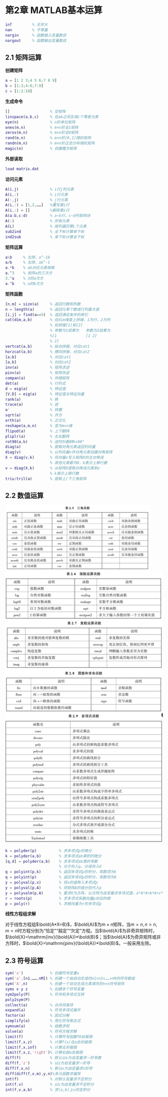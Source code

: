 # 第2章 MATLAB基本运算

```matlab
inf			% 无穷大
nan			% 不等量
nargin		% 函数输入变量数目
nargout		% 函数输出变量数目
```



## 2.1 矩阵运算

**创建矩阵**

```matlab
a = [1 2 3;4 5 6;7 8 9]
b = [1:3;4:6;7:9]
c = [1:2:10]
```

**生成命令**

```matlab
[] 					% 空矩阵
linspace(a,b,c)		% 在ab之间生成c个等差元素
eye(n) 				% n阶单位矩阵
ones(m,n) 			% m×n阶全1矩阵
zeros(m,n) 			% m×n阶全0矩阵
rand(m,n) 			% m×n阶[0,1]随机矩阵
randn(m,n) 			% m×n阶正态分布随机矩阵
magic(n) 			% 创建魔方矩阵
```

**外部读取**

```matlab
load matrix.dat
```

**访问元素**

```matlab
A(i,j) 				% i行j列元素
A(i,:) 				% i行元素
A(:,j) 				% j行元素
A(i,:) = [1,2,……]	%覆写第i行
A(i,:) = []			%删除第i行
A(a:b,c:d) 			% a~b行，c~d列矩阵块
A(:) 				% 所有元素
A(L) 				% 按列遍历第L个元素
sub2ind 			% 全下标计算单下标
ind2sub 			% 单下标计算全下标
```

**矩阵运算**

```matlab
a\b 	% 左除，a^-1b
a/b 	% 右除，ab^-1
a.*b 	% ab对应元素相乘
a.^3 	% 矩阵a的三次方
3.^a 	% 3的a次方
a.^b 	% a的b次方
```

**矩阵函数**

```matlab
[n,m] = size(a) 	% 返回行数和列数
n = length(a) 		% 返回元素个数或行列最大值
[i,j] = find(a==5) 	% 返回满足条件的索引
cat(dim,a,b)		% 在dim维度上拼接，1为行，2为列
					% 如拼接[1]和[2]
					% 参数为1结果为	参数为2结果为
					%[1				[1 2]
					% 2]
vertcat(a,b)		% 纵向拼接，对应cat1
horzcat(a,b)		% 横向拼接，对应cat2
[a;b]				% 对应cat1
[a,b]				% 对应cat2
inv(a) 				% 矩阵求逆
pinv(a) 			% 矩阵伪逆
compan(a)			% 伴随矩阵 
det(a) 				% 行列式
d = eig(a) 			% 特征值
[V,D] = eig(a) 		% 特征值与特征向量
rank(a) 			% 秩
trace(a) 			% 迹
a' 					% 转置
sqrt(a) 			% 开方
orth(a) 			% 正交化
reshape(a,m,n)		% 变为m×n维
flipud(a)			% 上下翻转
pliplr(a)			% 左右翻转
rot90(a,k)			% 逆时针翻转k×90°
diag(a)				% 提取对角元素返回列向量
diag(v)				% 以列向量v作对角元素创建对角矩阵
X = diag(v,k)		% 将向量v写入矩阵X的主对角线
					% 其他元素都为0，k表示上移行数
v = diag(X,k)		% 从矩阵X提取对角线元素到v
					% k表示上移行数
triu/tril(a)		% 提取上/下三角矩阵
```

## 2.2 数值运算

<img src="./Images/第2章 MATLAB基本运算/图 2.1.png" alt="图 2.1" style="zoom:45%;" />

<img src="./Images/第2章 MATLAB基本运算/图 2.2.png" alt="图 2.2" style="zoom:50%;" />

<img src="./Images/第2章 MATLAB基本运算/图 2.3.png" alt="图 2.3" style="zoom:50%;" />

<img src="./Images/第2章 MATLAB基本运算/图 2.4.png" alt="图 2.4" style="zoom:50%;" />

<img src="./Images/第2章 MATLAB基本运算/图 2.5.png" alt="图 2.5" style="zoom:50%;" />

```matlab
k = polyder(p)			% 求多项式p的微分
k = polyder(a,b)		% 求多项式ab乘积的微分
[q,d] = polyder(a,b)	% 求多项式ab商的导数
						% 分子存入q，分母存入d
q = polyint(p,k)		% 返回多项式p的积分，常数项为k
q = polyint(p)			% 返回多项式p的积分，常数项为0
y = polyval(p,x)		% 将x的值带入多项式p
y = polyval(p,A)		% 将矩阵A的值分别代入p
y = polyvalm(p,A)		% 要求X为方阵，以方阵为自变量求多项式值，a*A*A+b*A+c*eye(size(A))
r = roots(p)			% 求多项式系数向量p对应的根
p = poly(r)				% 求根向量为r的多项式p
```

**线性方程组求解**

对于线性方程组$\bold{A*X=B}$，$\bold{A}$为$m\times n$矩阵，当$m=n,n>n,m<n$时方程分别为“恰定”“超定”“欠定”方程。当$\bold{A}$为非奇异矩阵时，$\bold{X}=\mathrm{inv}(\bold{A})*\bold{B}$；当$\bold{A}$为奇异矩阵或非方阵时，$\bold{X}=\mathrm{pinv}(\bold{A})*\bold{B}$。一般采用左除。

## 2.3 符号运算

```matlab
sym('x')			% 创建符号变量x
sym('a',[n1,……,nM])	% 创建一个由自动生成的n1×n2×……×nM的符号数组
sym('A',n)			% 创建一个自动生成元素填充的n×n符号矩阵
syms x y z			% 创建多个符号变量
sym2poly(P)			% 符号和多项式互转
poly2sym(P)
collect(a)			% 合并同类项
expand(a)			% 符号多项式展开
factor(a)			% 因式分解
simplify(a)			% 简化符号表达式
symsum(a)			% 级数求和
solve(a)			% 符号方程求解
limit(f)			% 计算符号函数f0处极限
limit(f,x,z)		% 计算f(x)在a处的极限
limit(f,x,inf)		% 计算无穷极限
limit(f,x,z,'right')% 计算右趋a处极限
diff(f)				% 默认以x为自变量求一阶导数
diff(f,'z')			% 以z为自变量求一阶导
diff(f,x,n)			% 默认x为自变量求n阶导
diff(diff(f,x,m),y,n)%多元函数求偏导
int(f)				% 对默认变量求不定积分
int(f,v)			% 以v为自变量求不定积分
int(f,v,a,b)		% 求(a,b)上v的定积分

```

